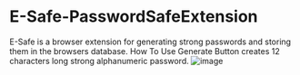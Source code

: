 # E-Safe-PasswordSafeExtension
E-Safe is a browser extension for generating strong passwords and storing them in the browsers database.
How To Use
Generate Button creates 12 characters long strong alphanumeric password.
![image](https://user-images.githubusercontent.com/69166608/195889035-1ae9616d-a2cc-41f7-a096-56d568759885.png)


